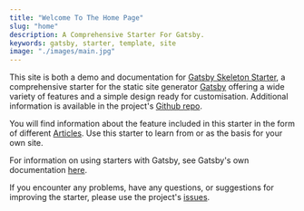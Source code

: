 ```yaml
---
title: "Welcome To The Home Page"
slug: "home"
description: A Comprehensive Starter For Gatsby.
keywords: gatsby, starter, template, site
image: "./images/main.jpg"
---
```


This site is both a demo and documentation for
[Gatsby Skeleton Starter](https://github.com/Undistraction/gatsby-starter-skeleton),
a comprehensive starter for the static site generator
[Gatsby](https://www.gatsbyjs.org/) offering a wide variety of features and a
simple design ready for customisation. Additional information is available in
the project's
[Github repo](https://github.com/Undistraction/gatsby-starter-skeleton).

You will find information about the feature included in this starter in the form
of different [Articles](articles). Use this starter to learn from or as the
basis for your own site.

For information on using starters with Gatsby, see Gatsby's own documentation
[here](https://www.gatsbyjs.org/docs/gatsby-starters/#gatsby-starters).

If you encounter any problems, have any questions, or suggestions for improving
the starter, please use the project's
[issues](https://github.com/Undistraction/gatsby-starter-skeleton/issues).
